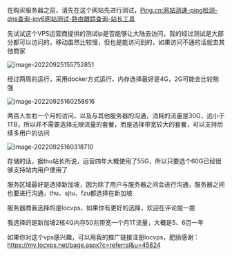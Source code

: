 在购买服务器之前，请先在这个网站先进行测试，[Ping.cn:网站测速-ping检测-dns查询-ipv6网站测试-路由跟踪查询-站长工具](https://www.ping.cn/)

先试试这个VPS运营商提供的测试ip是否能够让大陆去访问，我的经过测试是大部分都可以访问的，移动虽然比较慢，但也是能访问到的，如果访问不通的话就去其他商家

![image-20220925155752851](https://i0.hdslb.com/bfs/album/66fb7808d03bdf478b27ba6da52e1da1d4118f10.png)

经过两周的运行，采用docker方式运行，内存选择最好是4G，2G可能会比较勉强

![image-20220925160258616](https://i0.hdslb.com/bfs/album/06e8ecd82ce974ba874de92fc2c9341b1b649ba4.png)

两百人左右一个月的访问，以及与其他服务器的沟通，消耗的流量是30G，远小于1TB，所以并不需要选择无限流量的套餐，而是选择带宽较大的套餐，可以支持后续多用户的访问

![image-20220925160318710](https://i0.hdslb.com/bfs/album/79ca32c942fe77bb2f662aac27676aabde8dfc01.png)

存储的话，据thu站长所说，运营四年大概使用了55G，所以只要选个60G已经很够支持站内用户使用了

服务区域最好是选择新加坡，因为除了用户与服务器之间会进行沟通，服务器之间也要进行沟通，thu、sjtu、fzu都选择在新加坡

服务器商我选择的是locvps，如果你有更好的选择，欢迎在评论提一提

我选择的是新加坡2核4G内存50兆带宽一个月1T流量，大概是5、6百一年

如果你对这个vps感兴趣，可以用我的推广链接注册locvps，肥肠感谢：https://my.locvps.net/page.aspx?c=referral&u=45824
